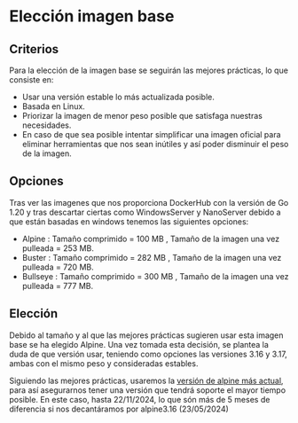 # Elección imagen base

## Criterios

Para la elección de la imagen base se seguirán las mejores prácticas, lo que consiste en:

- Usar una versión estable lo más actualizada posible.
- Basada en Linux.
- Priorizar la imagen de menor peso posible que satisfaga nuestras necesidades.
- En caso de que sea posible intentar simplificar una imagen oficial para eliminar herramientas que nos sean inútiles y así poder disminuir el peso de la imagen.

## Opciones 

Tras ver las imagenes que nos proporciona DockerHub con la versión de Go 1.20 y tras descartar ciertas como WindowsServer y NanoServer debido a que están basadas en windows tenemos las siguientes opciones:

- Alpine : Tamaño comprimido = 100 MB , Tamaño de la imagen una vez pulleada = 253 MB.
- Buster : Tamaño comprimido = 282 MB , Tamaño de la imagen una vez pulleada = 720 MB.
- Bullseye : Tamaño comprimido = 300 MB , Tamaño de la imagen una vez pulleada = 777 MB.

## Elección

Debido al tamaño y al que las mejores prácticas sugieren usar esta imagen base se ha elegido Alpine. Una vez tomada esta decisión, se plantea la duda de que versión usar, teniendo como opciones las versiones 3.16 y 3.17, ambas con el mismo peso y consideradas estables.

Siguiendo las mejores prácticas, usaremos la [versión de alpine más actual](https://github.com/docker-library/golang/blob/af7579626a74bc783a4f511a4951955390ef8c95/1.20-rc/alpine3.17/Dockerfile), para así asegurarnos tener una versión que tendrá soporte el mayor tiempo posible. En este caso, hasta 22/11/2024, lo que són más de 5 meses de diferencia si nos decantáramos por alpine3.16 (23/05/2024)